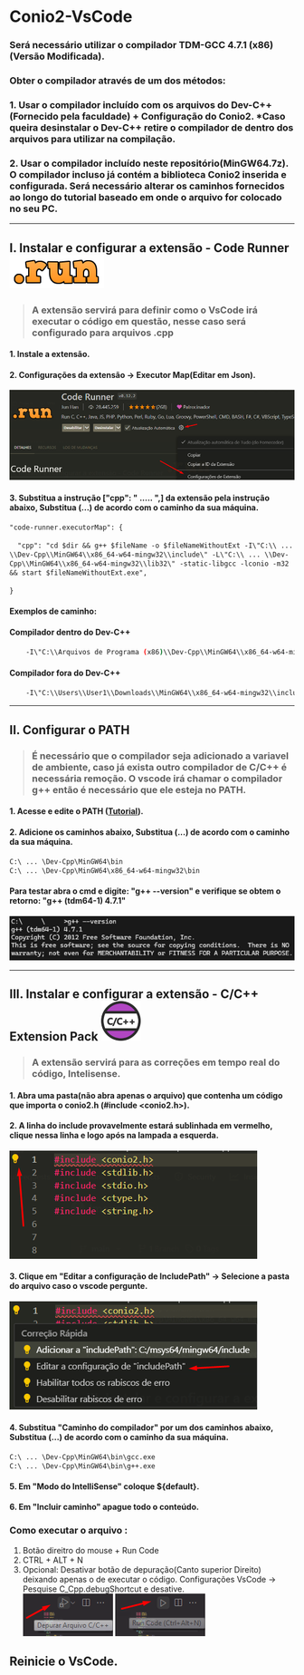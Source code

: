 # Conio2-VsCode
### Será necessário utilizar o compilador TDM-GCC 4.7.1 (x86) (Versão Modificada).
### Obter o compilador através de um dos métodos: 
### 1. Usar o compilador incluído com os arquivos do Dev-C++(Fornecido pela faculdade) + Configuração do Conio2. *Caso queira desinstalar o Dev-C++ retire o compilador de dentro dos arquivos para utilizar na compilação.
### 2. Usar o compilador incluído neste repositório(MinGW64.7z). O compilador incluso já contém a biblioteca Conio2 inserida e configurada. Será necessário alterar os caminhos fornecidos ao longo do tutorial baseado em onde o arquivo for colocado no seu PC.

***

## I. Instalar e configurar a extensão - Code Runner <a href="https://marketplace.visualstudio.com/items?itemName=formulahendry.code-runner"><img src = "https://github.com/mateus-sm/Images/blob/main/CodeRunner.png"></a>
> ### A extensão servirá para definir como o VsCode irá executar o código em questão, nesse caso será configurado para arquivos .cpp
#### 1. Instale a extensão.
#### 2. Configurações da extensão -> Executor Map(Editar em Json).
![Config](https://github.com/mateus-sm/Images/blob/main/Config.png)
#### 3. Substitua a instrução ["cpp": " ..... ",] da extensão pela instrução abaixo, Substitua (...) de acordo com o caminho da sua máquina.

    "code-runner.executorMap": {  

      "cpp": "cd $dir && g++ $fileName -o $fileNameWithoutExt -I\"C:\\ ... \\Dev-Cpp\\MinGW64\\x86_64-w64-mingw32\\include\" -L\"C:\\ ... \\Dev-Cpp\\MinGW64\\x86_64-w64-mingw32\\lib32\" -static-libgcc -lconio -m32 && start $fileNameWithoutExt.exe",  

    }

#### Exemplos de caminho:
#### Compilador dentro do Dev-C++
```bash
    -I\"C:\\Arquivos de Programa (x86)\\Dev-Cpp\\MinGW64\\x86_64-w64-mingw32\\include\"
```
#### Compilador fora do Dev-C++
```bash
    -I\"C:\\Users\\User1\\Downloads\\MinGW64\\x86_64-w64-mingw32\\include\"
```

***
 
## II. Configurar o PATH
> ### É necessário que o compilador seja adicionado a variavel de ambiente, caso já exista outro compilador de C/C++ é necessária remoção. O vscode irá chamar o compilador g++ então é necessário que ele esteja no PATH.
#### 1. Acesse e edite o PATH ([Tutorial](https://www.youtube.com/watch?v=ing2pLCrvxo)).
#### 2. Adicione os caminhos abaixo, Substitua (...) de acordo com o caminho da sua máquina.

    C:\ ... \Dev-Cpp\MinGW64\bin
    C:\ ... \Dev-Cpp\MinGW64\x86_64-w64-mingw32\bin

#### Para testar abra o cmd e digite: "g++ --version" e verifique se obtem o retorno: "g++ (tdm64-1) 4.7.1"
![CMD](https://github.com/mateus-sm/Images/blob/main/cmd.png)

***

## III. Instalar e configurar a extensão - C/C++ Extension Pack <a href="https://marketplace.visualstudio.com/items?itemName=ms-vscode.cpptools-extension-pack"><img src = "https://github.com/mateus-sm/Images/blob/main/C-C%2B%2B.png" width = "70"></a>
> ### A extensão servirá para as correções em tempo real do código, Intelisense.
#### 1. Abra uma pasta(não abra apenas o arquivo) que contenha um código que importa o conio2.h (#include <conio2.h>).
#### 2. A linha do include provavelmente estará sublinhada em vermelho, clique nessa linha e logo após na lampada a esquerda.
![Imagem Demonstração](https://github.com/mateus-sm/Images/blob/main/IncludePath.png) 
#### 3. Clique em "Editar a configuração de IncludePath" -> Selecione a pasta do arquivo caso o vscode pergunte.
![Imagem Demonstração](https://github.com/mateus-sm/Images/blob/main/IncludePath2.png)
#### 4. Substitua "Caminho do compilador" por um dos caminhos abaixo, Substitua (...) de acordo com o caminho da sua máquina.

    C:\ ... \Dev-Cpp\MinGW64\bin\gcc.exe 
    C:\ ... \Dev-Cpp\MinGW64\bin\g++.exe 
    
 #### 5. Em "Modo do IntelliSense" coloque ${default}.
 #### 6. Em "Incluir caminho" apague todo o conteúdo.


 ### Como executar o arquivo : 
1. Botão direitro do mouse + Run Code  
2. CTRL + ALT + N
3. Opcional: Desativar botão de depuração(Canto superior Direito) deixando apenas o de executar o código.
   Configurações VsCode -> Pesquise C_Cpp.debugShortcut e desative.  
 ![RunA](https://github.com/mateus-sm/Images/blob/main/RunA.png)
 ![RunB](https://github.com/mateus-sm/Images/blob/main/RunB.png)
 
 ## Reinicie o VsCode.
